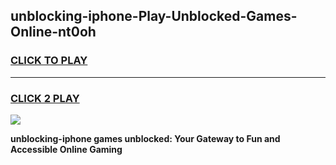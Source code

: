 
## unblocking-iphone-Play-Unblocked-Games-Online-nt0oh
<h3>
<a href="https://premium76.site?title=unblocking-iphone&ref=25A">CLICK TO PLAY</a></h3>
<hr>

<h3>
<a href="https://premium76.site?title=unblocking-iphone&ref=25A">CLICK 2 PLAY</a>
  
</h3>

<a href="https://premium76.site?title=unblocking-iphone&ref=25A"><img src="https://clearcache.store/games.png"></a>


**unblocking-iphone games unblocked: Your Gateway to Fun and Accessible Online Gaming**
